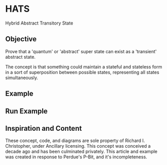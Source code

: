 # HATS
Hybrid Abstract Transitory State

## Objective 
Prove that a 'quantum' or 'abstract' super state can exist as a 'transient' abstract state.

The concept is that something could maintain a stateful and stateless form in a sort of superposition between possible states, representing all states simultaneously.

## Example

## Run Example

## Inspiration and Content
These concept, code, and diagrams are sole property of Richard I. Christopher, under Ancillary licensing. This concept was conceived a decade ago and has been culminated privately. This article and example was created in response to Perdue's P-Bit, and it's incompleteness. 
